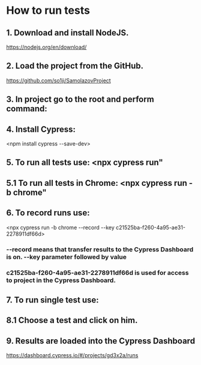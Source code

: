#  How to run tests

## 1. Download and install NodeJS.           
https://nodejs.org/en/download/

## 2. Load the project from the GitHub.       
https://github.com/so1ji/SamolazovProject

## 3. In project go to the root and perform command: 
<npm install>

## 4. Install Cypress: 
<npm install cypress --save-dev> 
 
## 5. To run all tests use: <npx cypress run"

##  5.1 To run all tests in Chrome: <npx cypress run -b chrome"

## 6. To record runs use:   
<npx cypress run -b chrome --record --key c21525ba-f260-4a95-ae31-2278911df66d>

### --record means that transfer results to the Cypress Dashboard is on. --key parameter followed by value
### c21525ba-f260-4a95-ae31-2278911df66d is used for access to project in the Cypress Dashboard.

## 7. To run single test use:  
<npx cypress open> 

##  8.1 Choose a test and click on him.

## 9. Results are loaded into the Cypress Dashboard 
https://dashboard.cypress.io/#/projects/gd3x2a/runs
